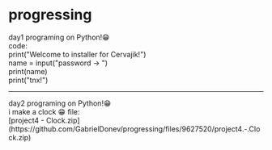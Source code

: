 # progressing

day1 programing on Python!😁
<br>
code:
<br>
print("Welcome to installer for Cervajik!")
<br>
name = input("password -> ")
<br>
print(name)
<br>
print("tnx!")
<hr>
day2 programing on Python!😁
<br>
i make a clock 😁
file:
<br>
[project4 - Clock.zip](https://github.com/GabrielDonev/progressing/files/9627520/project4.-.Clock.zip)
